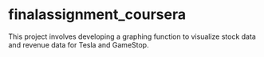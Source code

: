 # finalassignment_coursera
This project involves developing a graphing function to visualize stock data and revenue data for Tesla and GameStop.

